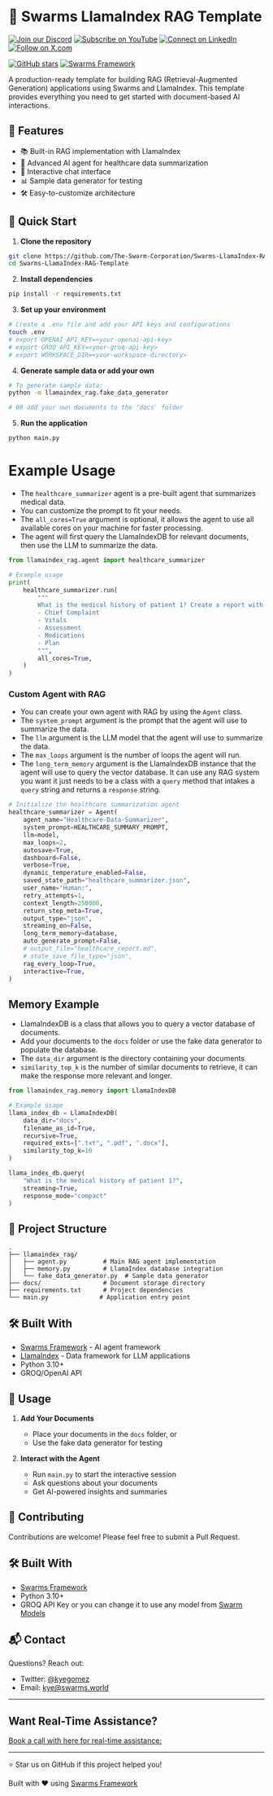 
# 🚀 Swarms LlamaIndex RAG Template

[![Join our Discord](https://img.shields.io/badge/Discord-Join%20our%20server-5865F2?style=for-the-badge&logo=discord&logoColor=white)](https://discord.gg/agora-999382051935506503) [![Subscribe on YouTube](https://img.shields.io/badge/YouTube-Subscribe-red?style=for-the-badge&logo=youtube&logoColor=white)](https://www.youtube.com/@kyegomez3242) [![Connect on LinkedIn](https://img.shields.io/badge/LinkedIn-Connect-blue?style=for-the-badge&logo=linkedin&logoColor=white)](https://www.linkedin.com/in/kye-g-38759a207/) [![Follow on X.com](https://img.shields.io/badge/X.com-Follow-1DA1F2?style=for-the-badge&logo=x&logoColor=white)](https://x.com/kyegomezb)


[![GitHub stars](https://img.shields.io/github/stars/The-Swarm-Corporation/Legal-Swarm-Template?style=social)](https://github.com/The-Swarm-Corporation/Legal-Swarm-Template)
[![Swarms Framework](https://img.shields.io/badge/Built%20with-Swarms-blue)](https://github.com/kyegomez/swarms)

A production-ready template for building RAG (Retrieval-Augmented Generation) applications using Swarms and LlamaIndex. This template provides everything you need to get started with document-based AI interactions.

## 🌟 Features

- 📚 Built-in RAG implementation with LlamaIndex
- 🤖 Advanced AI agent for healthcare data summarization
- 🔄 Interactive chat interface
- 📊 Sample data generator for testing
- 🛠️ Easy-to-customize architecture



## 🚀 Quick Start

1. **Clone the repository**
```bash
git clone https://github.com/The-Swarm-Corporation/Swarms-LlamaIndex-RAG-Template.git
cd Swarms-LlamaIndex-RAG-Template
```

2. **Install dependencies**
```bash
pip install -r requirements.txt
```

3. **Set up your environment**
```bash
# Create a .env file and add your API keys and configurations
touch .env
# export OPENAI_API_KEY=<your-openai-api-key>
# export GROQ_API_KEY=<your-groq-api-key>
# export WORKSPACE_DIR=<your-workspace-directory>
```

4. **Generate sample data or add your own**
```bash
# To generate sample data:
python -m llamaindex_rag.fake_data_generator

# OR add your own documents to the 'docs' folder
```

5. **Run the application**
```bash
python main.py
```

# Example Usage
- The `healthcare_summarizer` agent is a pre-built agent that summarizes medical data.
- You can customize the prompt to fit your needs.
- The `all_cores=True` argument is optional, it allows the agent to use all available cores on your machine for faster processing.
- The agent will first query the LlamaIndexDB for relevant documents, then use the LLM to summarize the data.

```python
from llamaindex_rag.agent import healthcare_summarizer

# Example usage
print(
    healthcare_summarizer.run(
        """
        What is the medical history of patient 1? Create a report with the following format:
        - Chief Complaint
        - Vitals
        - Assessment
        - Medications
        - Plan
        """,
        all_cores=True,
    )
)
```

### Custom Agent with RAG
- You can create your own agent with RAG by using the `Agent` class.
- The `system_prompt` argument is the prompt that the agent will use to summarize the data.
- The `llm` argument is the LLM model that the agent will use to summarize the data.
- The `max_loops` argument is the number of loops the agent will run.
- The `long_term_memory` argument is the LlamaIndexDB instance that the agent will use to query the vector database. It can use any RAG system you want it just needs to be a class with a `query` method that intakes a `query` string and returns a `response` string.

```python
# Initialize the healthcare summarization agent
healthcare_summarizer = Agent(
    agent_name="Healthcare-Data-Summarizer",
    system_prompt=HEALTHCARE_SUMMARY_PROMPT,
    llm=model,
    max_loops=2,
    autosave=True,
    dashboard=False,
    verbose=True,
    dynamic_temperature_enabled=False,
    saved_state_path="healthcare_summarizer.json",
    user_name="Human:",
    retry_attempts=1,
    context_length=250000,
    return_step_meta=True,
    output_type="json",
    streaming_on=False,
    long_term_memory=database,
    auto_generate_prompt=False,
    # output_file="healthcare_report.md",
    # state_save_file_type="json",
    rag_every_loop=True,
    interactive=True,
)


```



## Memory Example
- LlamaIndexDB is a class that allows you to query a vector database of documents.
- Add your documents to the `docs` folder or use the fake data generator to populate the database.
- The `data_dir` argument is the directory containing your documents.
- `similarity_top_k` is the number of similar documents to retrieve, it can make the response more relevant and longer.

```python
from llamaindex_rag.memory import LlamaIndexDB

# Example usage
llama_index_db = LlamaIndexDB(
    data_dir="docs",
    filename_as_id=True,
    recursive=True,
    required_exts=[".txt", ".pdf", ".docx"],
    similarity_top_k=10
)

llama_index_db.query(
    "What is the medical history of patient 1?",
    streaming=True,
    response_mode="compact"
)


``` 

## 📁 Project Structure

```
.
├── llamaindex_rag/
│   ├── agent.py          # Main RAG agent implementation
│   ├── memory.py         # LlamaIndex database integration
│   └── fake_data_generator.py  # Sample data generator
├── docs/                 # Document storage directory
├── requirements.txt      # Project dependencies
└── main.py              # Application entry point
```

## 🛠️ Built With

- [Swarms Framework](https://github.com/kyegomez/swarms) - AI agent framework
- [LlamaIndex](https://www.llamaindex.ai/) - Data framework for LLM applications
- Python 3.10+
- GROQ/OpenAI API

## 📖 Usage

1. **Add Your Documents**
   - Place your documents in the `docs` folder, or
   - Use the fake data generator for testing

2. **Interact with the Agent**
   - Run `main.py` to start the interactive session
   - Ask questions about your documents
   - Get AI-powered insights and summaries

## 🤝 Contributing

Contributions are welcome! Please feel free to submit a Pull Request.



## 🛠 Built With

- [Swarms Framework](https://github.com/kyegomez/swarms)
- Python 3.10+
- GROQ API Key or you can change it to use any model from [Swarm Models](https://github.com/The-Swarm-Corporation/swarm-models)

## 📬 Contact

Questions? Reach out:
- Twitter: [@kyegomez](https://twitter.com/kyegomez)
- Email: kye@swarms.world

---

## Want Real-Time Assistance?

[Book a call with here for real-time assistance:](https://cal.com/swarms/swarms-onboarding-session)

---

⭐ Star us on GitHub if this project helped you!

Built with ♥ using [Swarms Framework](https://github.com/kyegomez/swarms)





